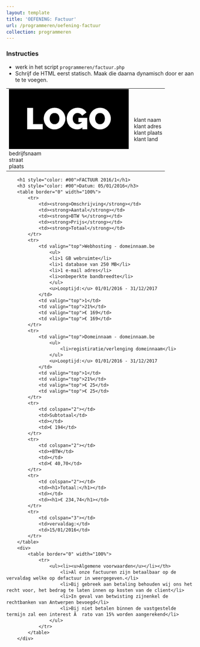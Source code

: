 ```yaml
---
layout: template
title: 'OEFENING: Factuur'
url: /programmeren/oefening-factuur
collection: programmeren
---
```


<div class="highlight">
    <h3>Instructies</h3>
    <ul>
        <li>werk in het script <code>programmeren/factuur.php</code></li>
        <li>Schrijf de HTML eerst statisch. Maak die daarna dynamisch door er <code><?php ... ?></code> aan te te voegen.</li>
    </ul>
</div>

<div class="shadow result">
      <table width="100%">
            <tr>
                <td>
                    <div><img src="images/factuur-logo.png" /></div>
                    <div>bedrijfsnaam</div>
                    <div>straat</div>
                    <div>plaats</div>
                </td>
                <td>
                    <div>klant naam</div>
                    <div>klant adres</div>
                    <div>klant plaats</div>
                    <div>klant land</div>
                </td>
            </tr>
        </table>

        
        <h1 style="color: #00">FACTUUR 2016/1</h1>
        <h3 style="color: #00">Datum: 05/01/2016</h3>
        <table border="0" width="100%">
            <tr>
                <td><strong>Omschrijving</strong></td>
                <td><strong>Aantal</strong></td>
                <td><strong>BTW %</strong></td>
                <td><strong>Prijs</strong></td>
                <td><strong>Totaal</strong></td>
            </tr>
            <tr>
                <td valign="top">Webhosting - domeinnaam.be
                    <ul>
                    <li>1 GB webruimte</li>
                    <li>1 database van 250 MB</li>
                    <li>1 e-mail adres</li>
                    <li>onbeperkte bandbreedte</li>
                    </ul>
                    <u>Looptijd:</u> 01/01/2016 - 31/12/2017
                </td>
                <td valign="top">1</td>
                <td valign="top">21%</td>
                <td valign="top">€ 169</td>
                <td valign="top">€ 169</td>
            </tr>
            <tr>
                <td valign="top">Domeinnaam - domeinnaam.be
                    <ul>
                        <li>registiratie/verlenging domeinnaam</li>
                    </ul>
                    <u>Looptijd:</u> 01/01/2016 - 31/12/2017
                </td>
                <td valign="top">1</td>
                <td valign="top">21%</td>
                <td valign="top">€ 25</td>
                <td valign="top">€ 25</td>
            </tr>
            <tr>
                <td colspan="2"></td>
                <td>Subtotaal</td>
                <td></td>
                <td>€ 194</td>
            </tr>
            <tr>
                <td colspan="2"></td>
                <td>+BTW</td>
                <td></td>
                <td>€ 40,70</td>
            </tr>
            <tr>
                <td colspan="2"></td>
                <td><h1>Totaal:</h1></td>
                <td></td>
                <td><h1>€ 234,74</h1></td>
            </tr>
            <tr>
                <td colspan="3"></td>
                <td>vervaldag:</td>
                <td>15/01/2016</td>
            </tr>
        </table>
        <div>
            <table border="0" width="100%">
                <tr>
                    <ul><li><u>Algemene voorwaarden</u></li></th>
                        <li>Al onze factuuren zijn betaalbaar op de vervaldag welke op defactuur in weergegeven.</li>
                        <li>Bij gebreek aan betaling behouden wij ons het recht voor, het bedrag te laten innen op kosten van de client</li>
                        <li>In geval van betwisting zijnenkel de rechtbanken van Antwerpen bevoegd</li>
                        <li>Bij niet betalen binnen de vastgestelde termijn zal een interest Ã  rato van 15% worden aangerekend</li>
                    </ul>
                </tr>
            </table>
        </div>
</div>